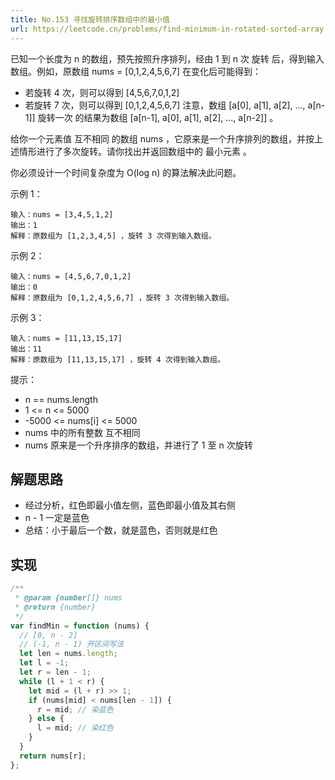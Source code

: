 ```yaml
---
title: No.153 寻找旋转排序数组中的最小值
url: https://leetcode.cn/problems/find-minimum-in-rotated-sorted-array
---
```


已知一个长度为 n 的数组，预先按照升序排列，经由 1 到 n 次 旋转 后，得到输入数组。例如，原数组 nums = \[0,1,2,4,5,6,7\] 在变化后可能得到：

- 若旋转 4 次，则可以得到 \[4,5,6,7,0,1,2\]
- 若旋转 7 次，则可以得到 \[0,1,2,4,5,6,7\]
  注意，数组 \[a\[0\], a\[1\], a\[2\], ..., a\[n-1\]\] 旋转一次 的结果为数组 \[a\[n-1\], a\[0\], a\[1\], a\[2\], ..., a\[n-2\]\] 。

给你一个元素值 互不相同 的数组 nums ，它原来是一个升序排列的数组，并按上述情形进行了多次旋转。请你找出并返回数组中的 最小元素 。

你必须设计一个时间复杂度为 O(log n) 的算法解决此问题。

示例 1：

```text
输入：nums = [3,4,5,1,2]
输出：1
解释：原数组为 [1,2,3,4,5] ，旋转 3 次得到输入数组。
```

示例 2：

```text
输入：nums = [4,5,6,7,0,1,2]
输出：0
解释：原数组为 [0,1,2,4,5,6,7] ，旋转 3 次得到输入数组。
```

示例 3：

```text
输入：nums = [11,13,15,17]
输出：11
解释：原数组为 [11,13,15,17] ，旋转 4 次得到输入数组。
```

提示：

- n == nums.length
- 1 <= n <= 5000
- -5000 <= nums\[i\] <= 5000
- nums 中的所有整数 互不相同
- nums 原来是一个升序排序的数组，并进行了 1 至 n 次旋转

## 解题思路

- 经过分析，红色即最小值左侧，蓝色即最小值及其右侧
- n - 1 一定是蓝色
- 总结：小于最后一个数，就是蓝色，否则就是红色

## 实现

```js
/**
 * @param {number[]} nums
 * @return {number}
 */
var findMin = function (nums) {
  // [0, n - 2]
  // (-1, n - 1) 开区间写法
  let len = nums.length;
  let l = -1;
  let r = len - 1;
  while (l + 1 < r) {
    let mid = (l + r) >> 1;
    if (nums[mid] < nums[len - 1]) {
      r = mid; // 染蓝色
    } else {
      l = mid; // 染红色
    }
  }
  return nums[r];
};
```
